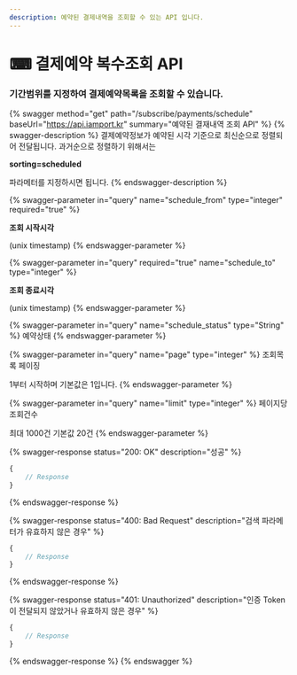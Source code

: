 ```yaml
---
description: 예약된 결제내역을 조회할 수 있는 API 입니다.
---
```


# ⌨ 결제예약 복수조회 API

### 기간범위를 지정하여 결제예약목록을 조회할 수 있습니다.

{% swagger method="get" path="/subscribe/payments/schedule" baseUrl="https://api.iamport.kr" summary="예약된 결재내역 조회 API" %}
{% swagger-description %}
결제예약정보가 예약된 시각 기준으로 최신순으로 정렬되어 전달됩니다. 과거순으로 정렬하기 위해서는 

**sorting=scheduled**

 파라메터를 지정하시면 됩니다.
{% endswagger-description %}

{% swagger-parameter in="query" name="schedule_from" type="integer" required="true" %}
<mark style="color:red;">

**조회 시작시각**

</mark>

 (unix timestamp)
{% endswagger-parameter %}

{% swagger-parameter in="query" required="true" name="schedule_to" type="integer" %}
<mark style="color:red;">

**조회 종료시각**

</mark>

 (unix timestamp)
{% endswagger-parameter %}

{% swagger-parameter in="query" name="schedule_status" type="String" %}
예약상태
{% endswagger-parameter %}

{% swagger-parameter in="query" name="page" type="integer" %}
조회목록 페이징

1부터 시작하며 기본값은 1입니다.
{% endswagger-parameter %}

{% swagger-parameter in="query" name="limit" type="integer" %}
페이지당 조회건수

최대 1000건 기본값 20건
{% endswagger-parameter %}

{% swagger-response status="200: OK" description="성공" %}
```javascript
{
    // Response
}
```
{% endswagger-response %}

{% swagger-response status="400: Bad Request" description="검색 파라메터가 유효하지 않은 경우" %}
```javascript
{
    // Response
}
```
{% endswagger-response %}

{% swagger-response status="401: Unauthorized" description="인증 Token이 전달되지 않았거나 유효하지 않은 경우" %}
```javascript
{
    // Response
}
```
{% endswagger-response %}
{% endswagger %}
